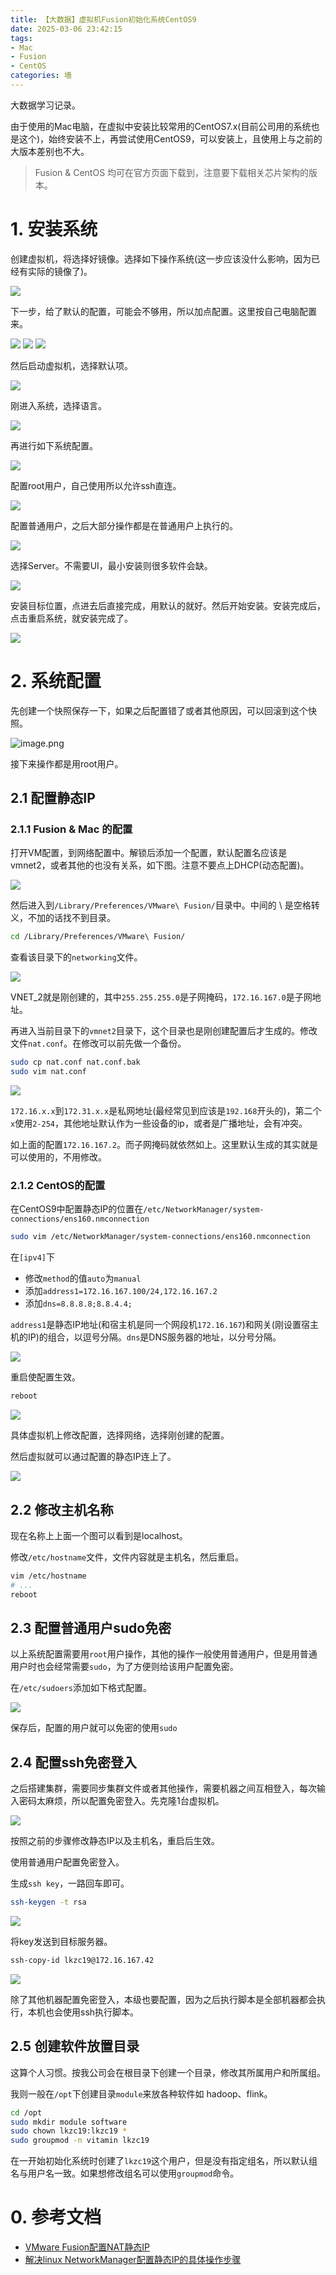 ```yaml
---
title: 【大数据】虚拟机Fusion初始化系统CentOS9
date: 2025-03-06 23:42:15
tags: 
- Mac
- Fusion
- CentOS
categories: 墙
---
```


大数据学习记录。

由于使用的Mac电脑，在虚拟中安装比较常用的CentOS7.x(目前公司用的系统也是这个)，始终安装不上，再尝试使用CentOS9，可以安装上，且使用上与之前的大版本差别也不大。

> Fusion & CentOS 均可在官方页面下载到，注意要下载相关芯片架构的版本。

# 1. 安装系统

创建虚拟机，将选择好镜像。选择如下操作系统(这一步应该没什么影响，因为已经有实际的镜像了)。

![](https://raw.githubusercontent.com/lkzc19/nimg/main/lkzc19.github.io/f1d8eb202aad7c47faa914964dd8c3b2.png)

下一步，给了默认的配置，可能会不够用，所以加点配置。这里按自己电脑配置来。

![](https://raw.githubusercontent.com/lkzc19/nimg/main/lkzc19.github.io/445a14496be51d920c17d83ada2a0c5e.png)
![](https://raw.githubusercontent.com/lkzc19/nimg/main/lkzc19.github.io/c1dca2e76c880a67da8fe8e0a4b2031b.png)
![](https://raw.githubusercontent.com/lkzc19/nimg/main/lkzc19.github.io/8f0354900332d40868aaa14ecfd600e8.png)

然后启动虚拟机，选择默认项。

![](https://raw.githubusercontent.com/lkzc19/nimg/main/lkzc19.github.io/cb7195cd19d5a5c2252c1d1126409828.png)

刚进入系统，选择语言。

![](https://raw.githubusercontent.com/lkzc19/nimg/main/lkzc19.github.io/6a8c261f025bb20fa97bf02d97fabd59.png)

再进行如下系统配置。

![](https://raw.githubusercontent.com/lkzc19/nimg/main/lkzc19.github.io/2ad07ece41bb88b782754d019916bc0d.png)

配置root用户，自己使用所以允许ssh直连。

![](https://raw.githubusercontent.com/lkzc19/nimg/main/lkzc19.github.io/074e9ca5466ee6d53afa1fc23712fef7.png)

配置普通用户，之后大部分操作都是在普通用户上执行的。

![](https://raw.githubusercontent.com/lkzc19/nimg/main/lkzc19.github.io/975a3f5b377d6714774c07253a643f47.png)

选择Server。不需要UI，最小安装则很多软件会缺。

![](https://raw.githubusercontent.com/lkzc19/nimg/main/lkzc19.github.io/17527333c880cf6c503480acbfb0e416.png)

安装目标位置，点进去后直接完成，用默认的就好。然后开始安装。安装完成后，点击重启系统，就安装完成了。

![](https://raw.githubusercontent.com/lkzc19/nimg/main/lkzc19.github.io/5383d700389e9046f374693ae0a63c06.png)

# 2. 系统配置

先创建一个快照保存一下，如果之后配置错了或者其他原因，可以回滚到这个快照。

![image.png](https://raw.githubusercontent.com/lkzc19/nimg/main/lkzc19.github.io/ac8e3c864f51659565126ac95fdfa84b.png)

接下来操作都是用root用户。

## 2.1 配置静态IP

### 2.1.1 Fusion & Mac 的配置

打开VM配置，到网络配置中。解锁后添加一个配置，默认配置名应该是vmnet2，或者其他的也没有关系，如下图。注意不要点上DHCP(动态配置)。

![](https://raw.githubusercontent.com/lkzc19/nimg/main/lkzc19.github.io/090d8f5b6fca4a04bc0deff126b518d6.png)

然后进入到`/Library/Preferences/VMware\ Fusion/`目录中。中间的 \ 是空格转义，不加的话找不到目录。

```bash
cd /Library/Preferences/VMware\ Fusion/
```

查看该目录下的`networking`文件。

![](https://raw.githubusercontent.com/lkzc19/nimg/main/lkzc19.github.io/4cf6e42ecebdf9cca079464ff19f60ba.png)

VNET_2就是刚创建的，其中`255.255.255.0`是子网掩码，`172.16.167.0`是子网地址。

再进入当前目录下的`vmnet2`目录下，这个目录也是刚创建配置后才生成的。修改文件`nat.conf`。在修改可以前先做一个备份。

```bash
sudo cp nat.conf nat.conf.bak
sudo vim nat.conf
```

![](https://raw.githubusercontent.com/lkzc19/nimg/main/lkzc19.github.io/68731000bd3b9377f80e7aa4087986d0.png)

`172.16.x.x`到`172.31.x.x`是私网地址(最经常见到应该是`192.168`开头的)，第二个`x`使用`2-254`，其他地址默认作为一些设备的ip，或者是广播地址，会有冲突。

如上面的配置`172.16.167.2`。而子网掩码就依然如上。这里默认生成的其实就是可以使用的，不用修改。

### 2.1.2 CentOS的配置

在CentOS9中配置静态IP的位置在`/etc/NetworkManager/system-connections/ens160.nmconnection`

```bash
sudo vim /etc/NetworkManager/system-connections/ens160.nmconnection
```

在`[ipv4]`下

- 修改`method`的值`auto`为`manual`
- 添加`address1=172.16.167.100/24,172.16.167.2`
- 添加`dns=8.8.8.8;8.8.4.4;`

`address1`是静态IP地址(和宿主机是同一个网段机`172.16.167`)和网关(刚设置宿主机的IP)的组合，以逗号分隔。`dns`是DNS服务器的地址，以分号分隔。

![](https://raw.githubusercontent.com/lkzc19/nimg/main/lkzc19.github.io/8df5c9eb3e42277d5ceeb0912430d902.png)

重启使配置生效。

```bash
reboot
```

![](https://raw.githubusercontent.com/lkzc19/nimg/main/lkzc19.github.io/14955896186be5ad193bf005ab7f5dac.png)

具体虚拟机上修改配置，选择网络，选择刚创建的配置。

然后虚拟就可以通过配置的静态IP连上了。

![](https://raw.githubusercontent.com/lkzc19/nimg/main/lkzc19.github.io/090326d2e7b8c1cc15154ae2e5392345.png)

## 2.2 修改主机名称

现在名称上上面一个图可以看到是localhost。

修改`/etc/hostname`文件，文件内容就是主机名，然后重启。

```bash
vim /etc/hostname
# ...
reboot
```


## 2.3 配置普通用户sudo免密

以上系统配置需要用`root`用户操作，其他的操作一般使用普通用户，但是用普通用户时也会经常需要`sudo`，为了方便则给该用户配置免密。

在`/etc/sudoers`添加如下格式配置。

![](https://raw.githubusercontent.com/lkzc19/nimg/main/lkzc19.github.io/b6137c862c0669e0a85f23c92d8e2c7b.png)

保存后，配置的用户就可以免密的使用`sudo`

## 2.4 配置ssh免密登入

之后搭建集群，需要同步集群文件或者其他操作，需要机器之间互相登入，每次输入密码太麻烦，所以配置免密登入。先克隆1台虚拟机。

![](https://raw.githubusercontent.com/lkzc19/nimg/main/lkzc19.github.io/4b6364c4268197f02178d7056f8d75e3.png)

按照之前的步骤修改静态IP以及主机名，重启后生效。

使用普通用户配置免密登入。

生成`ssh key`，一路回车即可。

```bash
ssh-keygen -t rsa 
```

![](https://raw.githubusercontent.com/lkzc19/nimg/main/lkzc19.github.io/491d0107ae0d613cf5e1fcf0566f309c.png)

将key发送到目标服务器。

```bash
ssh-copy-id lkzc19@172.16.167.42
```

![](https://raw.githubusercontent.com/lkzc19/nimg/main/lkzc19.github.io/810c7b327b2557cd0bd3ee63fd1498c8.png)

除了其他机器配置免密登入，本级也要配置，因为之后执行脚本是全部机器都会执行，本机也会使用ssh执行脚本。

## 2.5 创建软件放置目录

这算个人习惯。按我公司会在根目录下创建一个目录，修改其所属用户和所属组。

我则一般在`/opt`下创建目录`module`来放各种软件如 hadoop、flink。

```bash
cd /opt
sudo mkdir module software
sudo chown lkzc19:lkzc19 *
sudo groupmod -n vitamin lkzc19
```

在一开始初始化系统时创建了`lkzc19`这个用户，但是没有指定组名，所以默认组名与用户名一致。如果想修改组名可以使用`groupmod`命令。

# 0. 参考文档

- [VMware Fusion配置NAT静态IP](https://www.cnblogs.com/S1mpleBug/p/16684747.html)
- [解决linux NetworkManager配置静态IP的具体操作步骤](https://blog.51cto.com/u_16175477/6653184)
